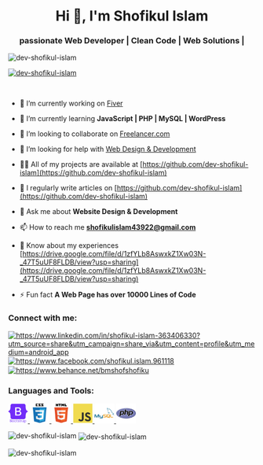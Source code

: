 <h1 align="center">Hi 👋, I'm Shofikul Islam</h1>
<h3 align="center">passionate Web Developer | Clean Code | Web Solutions |</h3>

<p align="left"> <img src="https://komarev.com/ghpvc/?username=dev-shofikul-islam&label=Profile%20views&color=0e75b6&style=flat" alt="dev-shofikul-islam" /> </p>

<p align="left"> <a href="https://github.com/ryo-ma/github-profile-trophy"><img src="https://github-profile-trophy.vercel.app/?username=dev-shofikul-islam" alt="dev-shofikul-islam" /></a> </p>

<p align="left"> <a href="https://twitter.com/" target="blank"><img src="https://img.shields.io/twitter/follow/?logo=twitter&style=for-the-badge" alt="" /></a> </p>

- 🔭 I’m currently working on [Fiver](https://www.freelancer.com/u/shofikulislam435)

- 🌱 I’m currently learning **JavaScript | PHP | MySQL | WordPress**

- 👯 I’m looking to collaborate on [Freelancer.com](https://www.freelancer.com/u/shofikulislam435)

- 🤝 I’m looking for help with [Web Design & Development](https://github.com/dev-shofikul-islam)

- 👨‍💻 All of my projects are available at [https://github.com/dev-shofikul-islam](https://github.com/dev-shofikul-islam)

- 📝 I regularly write articles on [https://github.com/dev-shofikul-islam](https://github.com/dev-shofikul-islam)

- 💬 Ask me about **Website Design & Development**

- 📫 How to reach me **shofikulislam43922@gmail.com**

- 📄 Know about my experiences [https://drive.google.com/file/d/1zfYLb8AswxkZ1Xw03N-_47T5uUF8FLDB/view?usp=sharing](https://drive.google.com/file/d/1zfYLb8AswxkZ1Xw03N-_47T5uUF8FLDB/view?usp=sharing)

- ⚡ Fun fact **A Web Page has over 10000 Lines of Code**

<h3 align="left">Connect with me:</h3>
<p align="left">
<a href="https://linkedin.com/in/https://www.linkedin.com/in/shofikul-islam-363406330?utm_source=share&utm_campaign=share_via&utm_content=profile&utm_medium=android_app" target="blank"><img align="center" src="https://raw.githubusercontent.com/rahuldkjain/github-profile-readme-generator/master/src/images/icons/Social/linked-in-alt.svg" alt="https://www.linkedin.com/in/shofikul-islam-363406330?utm_source=share&utm_campaign=share_via&utm_content=profile&utm_medium=android_app" height="30" width="40" /></a>
<a href="https://fb.com/https://www.facebook.com/shofikul.islam.961118" target="blank"><img align="center" src="https://raw.githubusercontent.com/rahuldkjain/github-profile-readme-generator/master/src/images/icons/Social/facebook.svg" alt="https://www.facebook.com/shofikul.islam.961118" height="30" width="40" /></a>
<a href="https://www.behance.net/https://www.behance.net/bmshofshofiku" target="blank"><img align="center" src="https://raw.githubusercontent.com/rahuldkjain/github-profile-readme-generator/master/src/images/icons/Social/behance.svg" alt="https://www.behance.net/bmshofshofiku" height="30" width="40" /></a>
</p>

<h3 align="left">Languages and Tools:</h3>
<p align="left"> <a href="https://getbootstrap.com" target="_blank" rel="noreferrer"> <img src="https://raw.githubusercontent.com/devicons/devicon/master/icons/bootstrap/bootstrap-plain-wordmark.svg" alt="bootstrap" width="40" height="40"/> </a> <a href="https://www.w3schools.com/css/" target="_blank" rel="noreferrer"> <img src="https://raw.githubusercontent.com/devicons/devicon/master/icons/css3/css3-original-wordmark.svg" alt="css3" width="40" height="40"/> </a> <a href="https://www.w3.org/html/" target="_blank" rel="noreferrer"> <img src="https://raw.githubusercontent.com/devicons/devicon/master/icons/html5/html5-original-wordmark.svg" alt="html5" width="40" height="40"/> </a> <a href="https://developer.mozilla.org/en-US/docs/Web/JavaScript" target="_blank" rel="noreferrer"> <img src="https://raw.githubusercontent.com/devicons/devicon/master/icons/javascript/javascript-original.svg" alt="javascript" width="40" height="40"/> </a> <a href="https://www.mysql.com/" target="_blank" rel="noreferrer"> <img src="https://raw.githubusercontent.com/devicons/devicon/master/icons/mysql/mysql-original-wordmark.svg" alt="mysql" width="40" height="40"/> </a> <a href="https://www.php.net" target="_blank" rel="noreferrer"> <img src="https://raw.githubusercontent.com/devicons/devicon/master/icons/php/php-original.svg" alt="php" width="40" height="40"/> </a> </p>

<p><img align="left" src="https://github-readme-stats.vercel.app/api/top-langs?username=dev-shofikul-islam&show_icons=true&locale=en&layout=compact" alt="dev-shofikul-islam" /></p>

<p>&nbsp;<img align="center" src="https://github-readme-stats.vercel.app/api?username=dev-shofikul-islam&show_icons=true&locale=en" alt="dev-shofikul-islam" /></p>

<p><img align="center" src="https://github-readme-streak-stats.herokuapp.com/?user=dev-shofikul-islam&" alt="dev-shofikul-islam" /></p>
